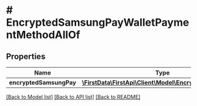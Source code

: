 # # EncryptedSamsungPayWalletPaymentMethodAllOf

## Properties

Name | Type | Description | Notes
------------ | ------------- | ------------- | -------------
**encryptedSamsungPay** | [**\FirstData\FirstApi\Client\Model\EncryptedSamsungPay**](EncryptedSamsungPay.md) |  | 

[[Back to Model list]](../../README.md#documentation-for-models) [[Back to API list]](../../README.md#documentation-for-api-endpoints) [[Back to README]](../../README.md)


